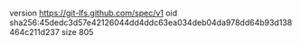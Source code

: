 version https://git-lfs.github.com/spec/v1
oid sha256:45dedc3d57e42126044dd4ddc63ea034deb04da978dd64b93d138464c211d237
size 805
